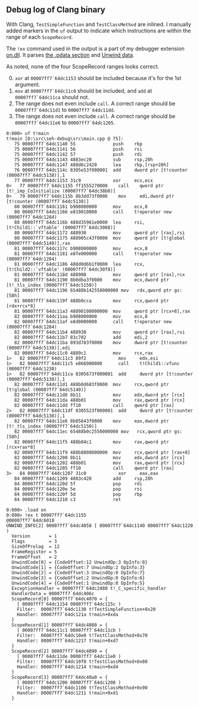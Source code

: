 ## Debug log of Clang binary

With Clang, `TestSimpleFunction` and `TestClassMethod` are inlined.  I manually added markers in the `uf` output to indicate which instructions are within the range of each `ScopeRecord`.

The `!ex` command used in the output is a part of my debugger extension [on.dll](https://github.com/msmania/bangon).  It parses [the .pdata section](https://docs.microsoft.com/en-us/windows/win32/debug/pe-format#the-pdata-section) and [Unwind data](https://docs.microsoft.com/en-us/cpp/build/exception-handling-x64?view=vs-2019#unwind-data-definitions-in-c).

As noted, none of the four ScopeRecord ranges looks correct.

0. `xor` at ``00007ff7`64dc1153`` should be included because it's for the 1st argument.
1. `mov` at ``00007ff7`64dc11c0`` should be included, and `add` at ``00007ff7`64dc11ca`` should not.
2. The range does not even include `call`.  A correct range should be ``00007ff7`64dc11d1`` to ``00007ff7`64dc11dd``.
3. The range does not even include `call`.  A correct range should be ``00007ff7`64dc11e6`` to ``00007ff7`64dc1205``.

```
0:000> uf t!main
t!main [D:\src\seh-debug\src\main.cpp @ 75]:
   75 00007ff7`64dc1140 55              push    rbp
   75 00007ff7`64dc1141 56              push    rsi
   75 00007ff7`64dc1142 57              push    rdi
   75 00007ff7`64dc1143 4883ec20        sub     rsp,20h
   75 00007ff7`64dc1147 488d6c2420      lea     rbp,[rsp+20h]
   76 00007ff7`64dc114c 8305e53f000001  add     dword ptr [t!counter (00007ff7`64dc5138)],1
   77 00007ff7`64dc1153 31c9            xor     ecx,ecx
0>   77 00007ff7`64dc1155 ff1555270000    call    qword ptr [t!_imp_CoInitialize (00007ff7`64dc38b0)]
0>   79 00007ff7`64dc115b 8b3dd73f0000    mov     edi,dword ptr [t!counter (00007ff7`64dc5138)]
   80 00007ff7`64dc1161 b908000000      mov     ecx,8
   80 00007ff7`64dc1166 e819010000      call    t!operator new (00007ff7`64dc1284)
   80 00007ff7`64dc116b 488d35961e0000  lea     rsi,[t!Child1::`vftable' (00007ff7`64dc3008)]
   80 00007ff7`64dc1172 488930          mov     qword ptr [rax],rsi
   80 00007ff7`64dc1175 488905c43f0000  mov     qword ptr [t!global (00007ff7`64dc5140)],rax
   81 00007ff7`64dc117c b908000000      mov     ecx,8
   81 00007ff7`64dc1181 e8fe000000      call    t!operator new (00007ff7`64dc1284)
   81 00007ff7`64dc1186 488d0d6b1f0000  lea     rcx,[t!Child2::`vftable' (00007ff7`64dc30f8)]
   81 00007ff7`64dc118d 488908          mov     qword ptr [rax],rcx
   81 00007ff7`64dc1190 8b0dba3f0000    mov     ecx,dword ptr [t!_tls_index (00007ff7`64dc5150)]
   81 00007ff7`64dc1196 65488b142558000000 mov   rdx,qword ptr gs:[58h]
   81 00007ff7`64dc119f 488b0cca        mov     rcx,qword ptr [rdx+rcx*8]
   81 00007ff7`64dc11a3 48898108000000  mov     qword ptr [rcx+8],rax
   82 00007ff7`64dc11aa b908000000      mov     ecx,8
   82 00007ff7`64dc11af e8d0000000      call    t!operator new (00007ff7`64dc1284)
   82 00007ff7`64dc11b4 488930          mov     qword ptr [rax],rsi
   82 00007ff7`64dc11b7 83c702          add     edi,2
   82 00007ff7`64dc11ba 893d783f0000    mov     dword ptr [t!counter (00007ff7`64dc5138)],edi
   82 00007ff7`64dc11c0 4889c1          mov     rcx,rax
1>   82 00007ff7`64dc11c3 89f2            mov     edx,esi
1>   82 00007ff7`64dc11c5 e866000000      call    t!Child1::vfunc (00007ff7`64dc1230)
1>   82 00007ff7`64dc11ca 8305673f000001  add     dword ptr [t!counter (00007ff7`64dc5138)],1
   82 00007ff7`64dc11d1 488b0d683f0000  mov     rcx,qword ptr [t!global (00007ff7`64dc5140)]
   82 00007ff7`64dc11d8 8b11            mov     edx,dword ptr [rcx]
   82 00007ff7`64dc11da 488b01          mov     rax,qword ptr [rcx]
   82 00007ff7`64dc11dd ff10            call    qword ptr [rax]
2>   82 00007ff7`64dc11df 8305523f000001  add     dword ptr [t!counter (00007ff7`64dc5138)],1
   82 00007ff7`64dc11e6 8b05643f0000    mov     eax,dword ptr [t!_tls_index (00007ff7`64dc5150)]
   82 00007ff7`64dc11ec 65488b0c2558000000 mov   rcx,qword ptr gs:[58h]
   82 00007ff7`64dc11f5 488b04c1        mov     rax,qword ptr [rcx+rax*8]
   82 00007ff7`64dc11f9 488b8808000000  mov     rcx,qword ptr [rax+8]
   82 00007ff7`64dc1200 8b11            mov     edx,dword ptr [rcx]
   82 00007ff7`64dc1202 488b01          mov     rax,qword ptr [rcx]
   82 00007ff7`64dc1205 ff10            call    qword ptr [rax]
3>   84 00007ff7`64dc1207 31c0            xor     eax,eax
   84 00007ff7`64dc1209 4883c420        add     rsp,20h
   84 00007ff7`64dc120d 5f              pop     rdi
   84 00007ff7`64dc120e 5e              pop     rsi
   84 00007ff7`64dc120f 5d              pop     rbp
   84 00007ff7`64dc1210 c3              ret

0:000> .load on
0:000> !ex t 00007ff7`64dc1155
@00007ff7`64dc6018
UNWIND_INFO[2] 00007ff7`64dc4058 [ 00007ff7`64dc1140 00007ff7`64dc1220 )
  Version       = 1
  Flags         = 3
  SizeOfProlog  = 12
  FrameRegister = 5
  FrameOffset   = 2
  UnwindCode[0] = {CodeOffset:12 UnwindOp:3 OpInfo:0}
  UnwindCode[1] = {CodeOffset:7 UnwindOp:2 OpInfo:3}
  UnwindCode[2] = {CodeOffset:3 UnwindOp:0 OpInfo:7}
  UnwindCode[3] = {CodeOffset:2 UnwindOp:0 OpInfo:6}
  UnwindCode[4] = {CodeOffset:1 UnwindOp:0 OpInfo:5}
  ExceptionHandler = 00007ff7`64dc2480 t!_C_specific_handler
  HandlerData = 00007ff7`64dc406c
  ScopeRecord[0] 00007ff7`64dc4070 = {
    [ 00007ff7`64dc1154 00007ff7`64dc115c )
    Filter:  00007ff7`64dc1130 t!TestSimpleFunction+0x20
    Handler: 00007ff7`64dc121a t!main+0xda
  }
  ScopeRecord[1] 00007ff7`64dc4080 = {
    [ 00007ff7`64dc11c1 00007ff7`64dc11cb )
    Filter:  00007ff7`64dc10e0 t!TestClassMethod+0x70
    Handler: 00007ff7`64dc1217 t!main+0xd7
  }
  ScopeRecord[2] 00007ff7`64dc4090 = {
    [ 00007ff7`64dc11de 00007ff7`64dc11e0 )
    Filter:  00007ff7`64dc10f0 t!TestClassMethod+0x80
    Handler: 00007ff7`64dc1214 t!main+0xd4
  }
  ScopeRecord[3] 00007ff7`64dc40a0 = {
    [ 00007ff7`64dc1206 00007ff7`64dc1208 )
    Filter:  00007ff7`64dc1100 t!TestClassMethod+0x90
    Handler: 00007ff7`64dc1211 t!main+0xd1
  }
```
